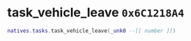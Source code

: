 # task_vehicle_leave `0x6C1218A4`

```lua
natives.tasks.task_vehicle_leave(_unk0 --[[ number ]])
```